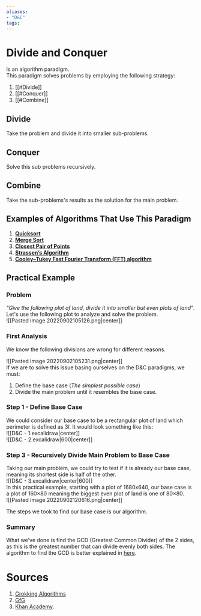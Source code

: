 ```yaml
---
aliases:
- "D&C"
tags: 
---
```

# Divide and Conquer
Is an algorithm paradigm.  
This paradigm solves problems by employing the following strategy:
1. [[#Divide]]
2. [[#Conquer]]
3. [[#Combine]]

## Divide
Take the problem and divide it into smaller sub-problems.

## Conquer
Solve this sub problems recursively.

## Combine
Take the sub-problems's results as the solution for the main problem.

## Examples of Algorithms That Use This Paradigm
1. **[Quicksort](https://www.geeksforgeeks.org/quick-sort/)**
2. **[Merge Sort](https://www.geeksforgeeks.org/merge-sort/)**
3. **[Closest Pair of Points](https://www.geeksforgeeks.org/closest-pair-of-points-using-divide-and-conquer-algorithm/)**
4. **[Strassen’s Algorithm](https://www.geeksforgeeks.org/strassens-matrix-multiplication/)**
5. **[Cooley–Tukey Fast Fourier Transform (FFT) algorithm](http://en.wikipedia.org/wiki/Cooley%E2%80%93Tukey_FFT_algorithm)**

## Practical Example
### Problem
*"Give the following plot of land, divide it into smaller but even plots of land"*. Let's use the following plot to analyze and solve the problem.  
![[Pasted image 20220902105126.png|center]]

### First Analysis
We know the following divisions are wrong for different reasons.  

![[Pasted image 20220902105231.png|center]]  
If we are to solve this issue basing ourselves on the D&C paradigms, we must:
1. Define the base case (*The simplest possible case*)
2. Divide the main problem until it resembles the base case.

### Step 1 - Define Base Case
We could consider our base case to be a rectangular plot of land which perimeter is defined as $3l$. It would look something like this:  
![[D&C - 1.excalidraw|center]]  
![[D&C - 2.excalidraw|600|center]]

### Step 3 - Recursively Divide Main Problem to Base Case
Taking our main problem, we could try to test if it is already our base case, meaning its shortest side is half of the other.  
![[D&C - 3.excalidraw|center|600]]  
In this practical example, starting with a plot of 1680x640, our base case is a plot of 160×80 meaning the biggest even plot of land is one of 80×80.  
![[Pasted image 20220902120616.png|center]]

The steps we took to find our base case is our algorithm.

### Summary
What we've done is find the GCD (Greatest Common Divider) of the 2 sides, as this is the greatest number that can divide evenly both sides. The algorithm to find the GCD is better explained in [here](https://www.khanacademy.org/computing/computer-science/cryptography/modarithmetic/a/the-euclidean-algorithm).

# Sources
1. [Grokking Algorithms](https://learning.oreilly.com/library/view/grokking-algorithms/9781617292231/)
2. [GfG](https://www.geeksforgeeks.org/divide-and-conquer/)
3. [Khan Academy](https://www.khanacademy.org/computing/computer-science/cryptography/modarithmetic/a/the-euclidean-algorithm).
